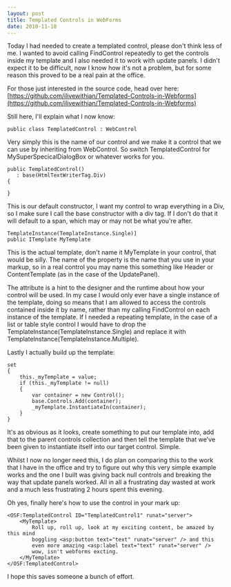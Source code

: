 ```yaml
---
layout: post
title: Templated Controls in WebForms
date: 2010-11-18
---
```


Today I had needed to create a templated control, please don't think less of me. I wanted to avoid calling FindControl repeatedly to get the controls inside my template and I also needed it to work with update panels. I didn't expect it to be difficult, now I know how it's not a problem, but for some reason this proved to be a real pain at the office.

For those just interested in the source code, head over here: [https://github.com/ilivewithian/Templated-Controls-in-Webforms](https://github.com/ilivewithian/Templated-Controls-in-Webforms)



Still here, I'll explain what I now know:

    public class TemplatedControl : WebControl

Very simply this is the name of our control and we make it a control that we can use by inheriting from WebControl. So switch TemplatedControl for MySuperSpecicalDialogBox or whatever works for you.

    public TemplatedControl()
       : base(HtmlTextWriterTag.Div)
    {
    
    }

This is our default constructor, I want my control to wrap everything in a Div, so I make sure I call the base constructor with a div tag. If I don't do that it will default to a span, which may or may not be what you're after.

    TemplateInstance(TemplateInstance.Single)]
    public ITemplate MyTemplate

This is the actual template, don't name it MyTemplate in your control, that would be silly. The name of the property is the name that you use in your markup, so in a real control you may name this something like Header or ContentTemplate (as in the case of the UpdatePanel).

The attribute is a hint to the designer and the runtime about how your control will be used. In my case I would only ever have a single instance of the template, doing so means that I am allowed to access the controls contained inside it by name, rather than my calling FindControl on each instance of the template. If I needed a repeating template, in the case of a list or table style control I would have to drop the TemplateInstance(TemplateInstance.Single) and replace it with TemplateInstance(TemplateInstance.Multiple).

Lastly I actually build up the template:

    set
    {
        this._myTemplate = value;
        if (this._myTemplate != null)
        {
            var container = new Control();
            base.Controls.Add(container);
            _myTemplate.InstantiateIn(container);
        }
    }

It's as obvious as it looks, create something to put our template into, add that to the parent controls collection and then tell the template that we've been given to instantiate itself into our target control. Simple.

Whilst I now no longer need this, I do plan on comparing this to the work that I have in the office and try to figure out why this very simple example works and the one I built was giving back null controls and breaking the way that update panels worked. All in all a frustrating day wasted at work and a much less frustrating 2 hours spent this evening.

Oh yes, finally here's how to use the control in your mark up:

    <OSF:TemplatedControl ID="TemplatedControl1" runat="server">
        <MyTemplate>
            Roll up, roll up, look at my exciting content, be amazed by this mind 
            boggling <asp:button text="text" runat="server" /> and this 
            even more amazing <asp:label text="text" runat="server" />
            wow, isn't webforms excting.
        </MyTemplate>
    </OSF:TemplatedControl>

I hope this saves someone a bunch of effort.
